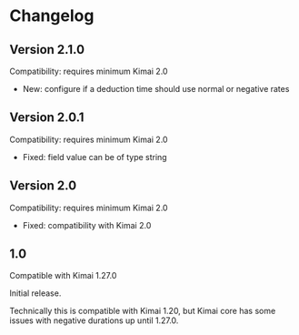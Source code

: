 # Changelog

## Version 2.1.0

Compatibility: requires minimum Kimai 2.0

- New: configure if a deduction time should use normal or negative rates

## Version 2.0.1

Compatibility: requires minimum Kimai 2.0

- Fixed: field value can be of type string  

## Version 2.0

Compatibility: requires minimum Kimai 2.0

- Fixed: compatibility with Kimai 2.0

## 1.0

Compatible with Kimai 1.27.0

Initial release.

Technically this is compatible with Kimai 1.20, but Kimai core has some issues with negative durations up until 1.27.0.

